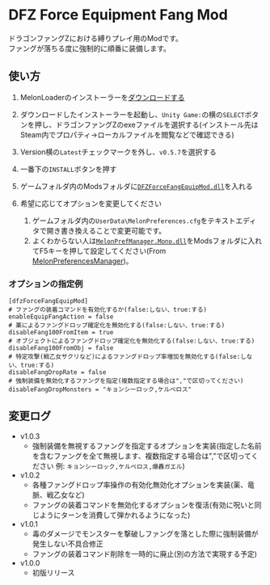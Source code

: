 # DFZ Force Equipment Fang Mod
ドラゴンファングZにおける縛りプレイ用のModです。  
ファングが落ちる度に強制的に順番に装備します。  

## 使い方
1. MelonLoaderのインストーラーを[ダウンロードする](https://github.com/LavaGang/MelonLoader.Installer/releases/latest/download/MelonLoader.Installer.exe)

2. ダウンロードしたインストーラーを起動し、`Unity Game:`の横の`SELECT`ボタンを押し、ドラゴンファングZのexeファイルを選択する(インストール先はSteam内でプロパティ→ローカルファイルを閲覧などで確認できる)

3. Version横の`Latest`チェックマークを外し、`v0.5.7`を選択する

4. 一番下の`INSTALL`ボタンを押す

5. ゲームフォルダ内のModsフォルダに[`DFZForceFangEquipMod.dll`](https://github.com/yagamuu/speedrun/blob/master/DragonFangZ/Mod/DFZForceFangEquipMod/DFZForceFangEquipMod.dll)を入れる

6. 希望に応じてオプションを変更してください
    1. ゲームフォルダ内の`UserData\MelonPreferences.cfg`をテキストエディタで開き書き換えることで変更可能です。
    2. よくわからない人は[`MelonPrefManager.Mono.dll`](https://github.com/yagamuu/speedrun/blob/master/DragonFangZ/Mod/DFZForceFangEquipMod/MelonPrefManager.Mono.dll)をModsフォルダに入れてF5キーを押して設定してください(From [MelonPreferencesManager](https://github.com/kafeijao/MelonPreferencesManager))。

### オプションの指定例
```
[dfzForceFangEquipMod]
# ファングの装着コマンドを有効化するか(false:しない、true:する)
enableEquipFangAction = false
# 薬によるファングドロップ確定化を無効化する(false:しない、true:する)
disableFang100FromItem = true
# オブジェクトによるファングドロップ確定化を無効化する(false:しない、true:する)
disableFang100FromObj = false
# 特定攻撃(戦乙女サクリなど)によるファングドロップ率増加を無効化する(false:しない、true:する)
disableFangDropRate = false
# 強制装備を無効化するファングを指定(複数指定する場合は","で区切ってください)
disableFangDropMonsters = "キョンシーロック,ケルベロス"
```

## 変更ログ
- v1.0.3
  - 強制装備を無視するファングを指定するオプションを実装(指定した名前を含むファングを全て無視します、複数指定する場合は","で区切ってください 例: `キョンシーロック,ケルベロス,爆轟ガエル`)
- v1.0.2
  - 各種ファングドロップ率操作の有効化無効化オプションを実装(薬、竜脈、戦乙女など)
  - ファングの装着コマンドを無効化するオプションを復活(有効に呪いと同じようにターンを消費して弾かれるようになった)
- v1.0.1
  - 毒のダメージでモンスターを撃破しファングを落とした際に強制装備が発生しない不具合修正
  - ファングの装着コマンド削除を一時的に廃止(別の方法で実現する予定)
- v1.0.0
  - 初版リリース